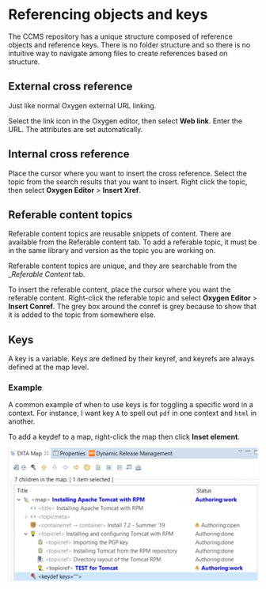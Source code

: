 # Referencing objects and keys

The CCMS repository has a unique structure composed of reference objects and reference keys. There is no folder structure and so there is no intuitive way to navigate among files to create references based on structure.

## External cross reference

Just like normal Oxygen external URL linking.

Select the link icon in the Oxygen editor, then select __Web link__. Enter the URL. The attributes are set automatically.

## Internal cross reference

Place the cursor where you want to insert the cross reference. Select the topic from the search results that you want to insert. Right click the topic, then select __Oxygen Editor__ > __Insert Xref__.

## Referable content topics

Referable content topics are reusable snippets of content. There are available from the Referable content tab. To add a referable topic, it must be in the same library and version as the topic you are working on.

Referable content topics are unique, and they are searchable from the __Referable Content_ tab.

To insert the referable content, place the cursor where you want the referable content. Right-click the referable topic and select __Oxygen Editor__ > __Insert Conref__. The grey box around the conref is grey because to show that it is added to the topic from somewhere else.

## Keys

A key is a variable. Keys are defined by their keyref, and keyrefs are always defined at the map level.

### Example

A common example of when to use keys is for toggling a specific word in a context. For instance, I want key `A` to spell out `pdf` in one context and `html` in another.

To add a keydef to a map, right-click the map then click __Inset element__.

![keydef](../images/keydef.png)